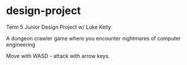 # design-project
Term 5 Junior Design Project w/ Luke Kelly

A dungeon crawler game where you encounter nightmares of computer engineering

Move with WASD - attack with arrow keys.
